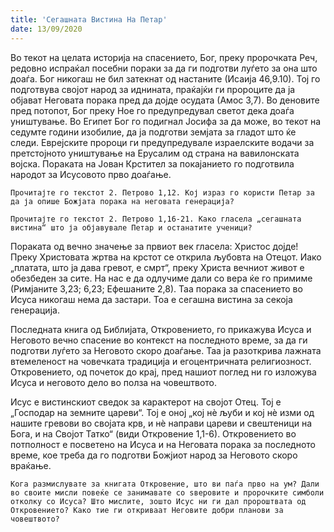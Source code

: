 ```yaml
---
title: 'Сегашната Вистина На Петар'
date: 13/09/2020
---
```


Во текот на целата историја на спасението, Бог, преку пророчката Реч, редовно испраќал посебни пораки за да ги подготви луѓето за она што доаѓа. Бог никогаш не бил затекнат од настаните (Исаија 46,9.10). Тој го подготвува својот народ за иднината, праќајќи ги пророците да ја објават Неговата порака пред да дојде осудата (Амос 3,7). Во деновите пред потопот, Бог преку Ное го предупредувал светот дека доаѓа уништување. Во Египет Бог го подигнал Јосифа за да може, во текот на седумте години изобилие, да ја подготви земјата за гладот што ќе следи. Еврејските пророци ги предупредувале израелските водачи за претстојното уништување на Ерусалим од страна на вавилонската војска. Пораката на Јован Крстител за покајанието го подготвила народот за Исусовото прво доаѓање.

`Прочитајте го текстот 2. Петрово 1,12. Кој израз го користи Петар за да ја опише Божјата порака на неговата генерација?`

`Прочитајте го текстот 2. Петрово 1,16-21. Како гласела „сегашната вистина“ што ја објавувале Петар и останатите ученици?`

Пораката од вечно значење за првиот век гласела: Христос дојде! Преку Христовата жртва на крстот се открила љубовта на Отецот. Иако „платата, што ја дава гревот, е смрт“, преку Христа вечниот живот е обезбеден за сите. На нас е да одлучиме дали со вера ќе го примиме (Римјаните 3,23; 6,23; Ефешаните 2,8). Таа порака за спасението во Исуса никогаш нема да застари. Тоа е сегашна вистина за секоја генерација.

Последната книга од Библијата, Откровението, го прикажува Исуса и Неговото вечно спасение во контекст на последното време, за да ги подготви луѓето за Неговото скоро доаѓање. Таа ја разоткрива лажната втемеленост на човечката традиција и егоцентричната религиозност. Откровението, од почеток до крај, пред нашиот поглед ни го изложува Исуса и неговото дело во полза на човештвото.

Исус е вистинскиот сведок за карактерот на својот Отец. Тој е „Господар на земните цареви“. Тој е оној „кој нè љуби и кој нè изми од нашите гревови во својата крв, и нè направи цареви и свештеници на Бога, и на Својот Татко“ (види Откровение 1,1-6). Откровението во потполност е посветено на Исуса и на Неговата порака за последното време, кое треба да го подготви Божјиот народ за Неговото скоро враќање.

`Кога размислувате за книгата Откровение, што ви паѓа прво на ум? Дали во своите мисли повеќе се занимавате со ѕверовите и пророчките симболи отколку со Исуса? Што мислите, зошто Исус ни ги дал пророштвата од Откровението? Како тие ги откриваат Неговите добри планови за човештвото?`